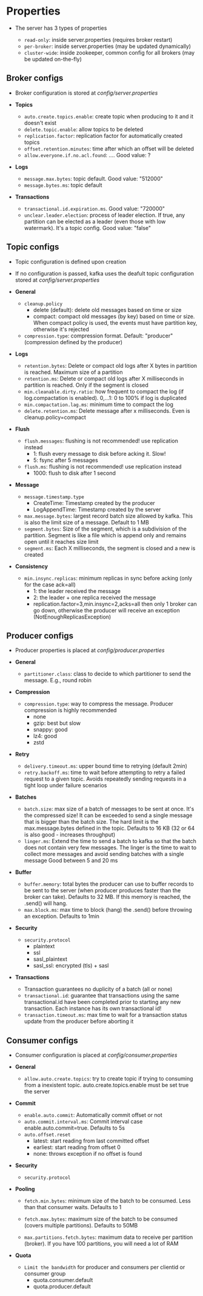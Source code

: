 # Properties

- The server has 3 types of properties

  - `read-only`: inside server.properties (requires broker restart)
  - `per-broker`: inside server.properties (may be updated dynamically)
  - `cluster-wide`: inside zookeeper, common config for all brokers (may be updated on-the-fly)

## Broker configs

- Broker configuration is stored at _config/server.properties_

- **Topics**
  - `auto.create.topics.enable`: create topic when producing to it and it doesn't exist
  - `delete.topic.enable`: allow topics to be deleted
  - `replication.factor`: replication factor for automatically created topics
  - `offset.retention.minutes`: time after which an offset will be deleted
  - `allow.everyone.if.no.acl.found`: .... Good value: ?
- **Logs**
  - `message.max.bytes`: topic default. Good value: "512000"
  - `message.bytes.ms`: topic default
- **Transactions**
  - `transactional.id.expiration.ms`. Good value: "720000"
  - `unclear.leader.election`: process of leader election. If true, any partition can be elected as a leader (even those with low watermark). It's a topic config. Good value: "false"

## Topic configs

- Topic configuration is defined upon creation
- If no configuration is passed, kafka uses the deafult topic configuration stored at _config/server.properties_

- **General**
  - `cleanup.policy`
    - delete (default): delete old messages based on time or size
    - compact: compact old messages (by key) based on time or size. When compact policy is used, the events must have partition key, otherwise it's rejected
  - `compression.type`: compression format. Default: "producer" (compression defined by the producer)
- **Logs**
  - `retention.bytes`: Delete or compact old logs after X bytes in partition is reached. Maximum size of a partition
  - `retention.ms`: Delete or compact old logs after X milliseconds in partition is reached. Only if the segment is closed
  - `min.cleanable.dirty.ratio`: how frequent to compact the log (if log.compactation is enabled). 0,...1: 0 to 100% if log is duplicated
  - `min.compactation.lag.ms`: minimum time to compact the log
  - `delete.retention.ms`: Delete message after x milliseconds. Even is cleanup.policy=compact
- **Flush**
  - `flush.messages`: flushing is not recommended! use replication instead
    - 1: flush every message to disk before acking it. Slow!
    - 5: fsync after 5 messages
  - `flush.ms`: flushing is not recommended! use replication instead
    - 1000: flush to disk after 1 second
- **Message**
  - `message.timestamp.type`
    - CreateTime: Timestamp created by the producer
    - LogAppendTime: Timestamp created by the server
  - `max.message.bytes`: largest record batch size allowed by kafka. This is also the limit size of a message. Default to 1 MB
  - `segment.bytes`: Size of the segment, which is a subdivision of the partition. Segment is like a file which is append only and remains open until it reaches size limit
  - `segment.ms`: Each X milliseconds, the segment is closed and a new is created
- **Consistency**
  - `min.insync.replicas`: minimum replicas in sync before acking (only for the case ack=all)
    - 1: the leader received the message
    - 2: the leader + one replica received the message
    - replication.factor=3,min.insync=2,acks=all then only 1 broker can go down, otherwise the producer will receive an exception (NotEnoughReplicasException)

## Producer configs

- Producer properties is placed at _config/producer.properties_

- **General**
  - `partitioner.class`: class to decide to which partitioner to send the message. E.g., round robin
- **Compression**
  - `compression.type`: way to compress the message. Producer compression is highly recommended
    - none
    - gzip: best but slow
    - snappy: good
    - lz4: good
    - zstd
- **Retry**
  - `delivery.timeout.ms`: upper bound time to retrying (default 2min)
  - `retry.backoff.ms`: time to wait before attempting to retry a failed request to a given topic. Avoids repeatedly sending requests in a tight loop under failure scenarios
- **Batches**
  - `batch.size`: max size of a batch of messages to be sent at once. It's the compressed size! It can be exceeded to send a single message that is bigger than the batch size. The hard limit is the max.message.bytes defined in the topic. Defaults to 16 KB (32 or 64 is also good - increases throughput)
  - `linger.ms`: Extend the time to send a batch to kafka so that the batch does not contain very few messages. The linger is the time to wait to collect more messages and avoid sending batches with a single message Good between 5 and 20 ms
- **Buffer**
  - `buffer.memory`: total bytes the producer can use to buffer records to be sent to the server (when producer produces faster than the broker can take). Defaults to 32 MB. If this memory is reached, the .send() will hang.
  - `max.block.ms`: max time to block (hang) the .send() before throwing an exception. Defaults to 1min
- **Security**
  - `security.protocol`
    - plaintext
    - ssl
    - sasl_plaintext
    - sasl_ssl: encrypted (tls) + sasl
- **Transactions**
  - Transaction guarantees no duplicity of a batch (all or none)
  - `transactional.id`: guarantee that transactions using the same transactional.id have been completed prior to starting any new transaction. Each instance has its own transactional id!
  - `transaction.timeout.ms`: max time to wait for a transaction status update from the producer before aborting it

## Consumer configs

- Consumer configuration is placed at _config/consumer.properties_

- **General**
  - `allow.auto.create.topics`: try to create topic if trying to consuming from a inexistent topic. auto.create.topics.enable must be set true the server
- **Commit**
  - `enable.auto.commit`: Automatically commit offset or not
  - `auto.commit.interval.ms`: Commit interval case enable.auto.commit=true. Defaults to 5s
  - `auto.offset.reset`
    - latest: start reading from last committed offset
    - earliest: start reading from offset 0
    - none: throws exception if no offset is found
- **Security**
  - `security.protocol`
- **Pooling**

  - `fetch.min.bytes`: minimum size of the batch to be consumed. Less than that consumer waits. Defaults to 1
  - `fetch.max.bytes`: maximum size of the batch to be consumed (covers multiple partitions). Defaults to 50MB

  - `max.partitions.fetch.bytes`: maximum data to receive per partition (broker). If you have 100 partitions, you will need a lot of RAM

- **Quota**
  - `Limit the bandwidth` for producer and consumers per clientid or consumer group
    - quota.consumer.default
    - quota.producer.default
